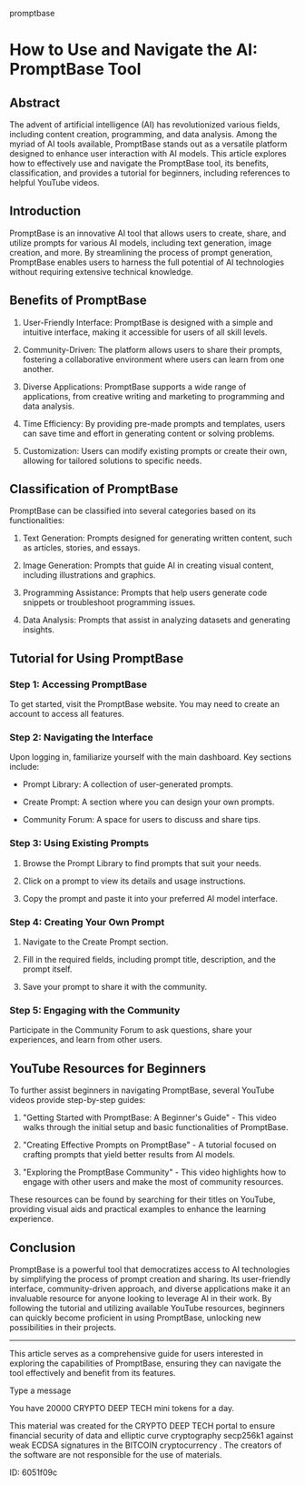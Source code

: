 promptbase
# How to Use and Navigate the AI: PromptBase Tool



## Abstract



The advent of artificial intelligence (AI) has revolutionized various fields, including content creation, programming, and data analysis. Among the myriad of AI tools available, PromptBase stands out as a versatile platform designed to enhance user interaction with AI models. This article explores how to effectively use and navigate the PromptBase tool, its benefits, classification, and provides a tutorial for beginners, including references to helpful YouTube videos.



## Introduction



PromptBase is an innovative AI tool that allows users to create, share, and utilize prompts for various AI models, including text generation, image creation, and more. By streamlining the process of prompt generation, PromptBase enables users to harness the full potential of AI technologies without requiring extensive technical knowledge.



## Benefits of PromptBase



1. User-Friendly Interface: PromptBase is designed with a simple and intuitive interface, making it accessible for users of all skill levels.



2. Community-Driven: The platform allows users to share their prompts, fostering a collaborative environment where users can learn from one another.



3. Diverse Applications: PromptBase supports a wide range of applications, from creative writing and marketing to programming and data analysis.



4. Time Efficiency: By providing pre-made prompts and templates, users can save time and effort in generating content or solving problems.



5. Customization: Users can modify existing prompts or create their own, allowing for tailored solutions to specific needs.



## Classification of PromptBase



PromptBase can be classified into several categories based on its functionalities:



1. Text Generation: Prompts designed for generating written content, such as articles, stories, and essays.



2. Image Generation: Prompts that guide AI in creating visual content, including illustrations and graphics.



3. Programming Assistance: Prompts that help users generate code snippets or troubleshoot programming issues.



4. Data Analysis: Prompts that assist in analyzing datasets and generating insights.



## Tutorial for Using PromptBase



### Step 1: Accessing PromptBase



To get started, visit the PromptBase website. You may need to create an account to access all features.



### Step 2: Navigating the Interface



Upon logging in, familiarize yourself with the main dashboard. Key sections include:



- Prompt Library: A collection of user-generated prompts.

- Create Prompt: A section where you can design your own prompts.

- Community Forum: A space for users to discuss and share tips.



### Step 3: Using Existing Prompts



1. Browse the Prompt Library to find prompts that suit your needs.

2. Click on a prompt to view its details and usage instructions.

3. Copy the prompt and paste it into your preferred AI model interface.



### Step 4: Creating Your Own Prompt



1. Navigate to the Create Prompt section.

2. Fill in the required fields, including prompt title, description, and the prompt itself.

3. Save your prompt to share it with the community.



### Step 5: Engaging with the Community



Participate in the Community Forum to ask questions, share your experiences, and learn from other users.



## YouTube Resources for Beginners



To further assist beginners in navigating PromptBase, several YouTube videos provide step-by-step guides:



1. "Getting Started with PromptBase: A Beginner's Guide" - This video walks through the initial setup and basic functionalities of PromptBase.



2. "Creating Effective Prompts on PromptBase" - A tutorial focused on crafting prompts that yield better results from AI models.



3. "Exploring the PromptBase Community" - This video highlights how to engage with other users and make the most of community resources.



These resources can be found by searching for their titles on YouTube, providing visual aids and practical examples to enhance the learning experience.



## Conclusion



PromptBase is a powerful tool that democratizes access to AI technologies by simplifying the process of prompt creation and sharing. Its user-friendly interface, community-driven approach, and diverse applications make it an invaluable resource for anyone looking to leverage AI in their work. By following the tutorial and utilizing available YouTube resources, beginners can quickly become proficient in using PromptBase, unlocking new possibilities in their projects.



---



This article serves as a comprehensive guide for users interested in exploring the capabilities of PromptBase, ensuring they can navigate the tool effectively and benefit from its features.



Type a message

You have 20000 CRYPTO DEEP TECH mini tokens for a day.


This material was created for the  CRYPTO DEEP TECH portal  to ensure financial security of data and elliptic curve cryptography  secp256k1 against weak ECDSA  signatures   in the  BITCOIN cryptocurrency . The creators of the software are not responsible for the use of materials.

 ID: 6051f09c
